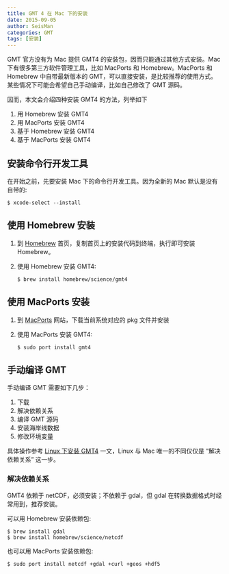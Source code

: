 ```yaml
---
title: GMT 4 在 Mac 下的安装
date: 2015-09-05
author: SeisMan
categories: GMT
tags: [安装]
---
```


GMT 官方没有为 Mac 提供 GMT4 的安装包，因而只能通过其他方式安装。Mac 下有很多第三方软件管理工具，比如 MacPorts 和 Homebrew。MacPorts 和 Homebrew 中自带最新版本的 GMT，可以直接安装，是比较推荐的使用方式。某些情况下可能会希望自己手动编译，比如自己修改了 GMT 源码。

因而，本文会介绍四种安装 GMT4 的方法，列举如下

1.  用 Homebrew 安装 GMT4
2.  用 MacPorts 安装 GMT4
3.  基于 Homebrew 安装 GMT4
4.  基于 MacPorts 安装 GMT4

<!--more-->

## 安装命令行开发工具

在开始之前，先要安装 Mac 下的命令行开发工具。因为全新的 Mac 默认是没有自带的:

    $ xcode-select --install

## 使用 Homebrew 安装

1.  到 [Homebrew](http://brew.sh/) 首页，复制首页上的安装代码到终端，执行即可安装 Homebrew。
2.  使用 Homebrew 安装 GMT4:

        $ brew install homebrew/science/gmt4

## 使用 MacPorts 安装

1.  到 [MacPorts](https://www.macports.org/install.php) 网站，下载当前系统对应的 pkg 文件并安装
2.  使用 MacPorts 安装 GMT4:

        $ sudo port install gmt4

## 手动编译 GMT

手动编译 GMT 需要如下几步：

1.  下载
2.  解决依赖关系
3.  编译 GMT 源码
4.  安装海岸线数据
5.  修改环境变量

具体操作参考 [Linux 下安装 GMT4](/install-gmt4-under-linux.html) 一文，Linux 与 Mac 唯一的不同仅仅是 “解决依赖关系” 这一步。

### 解决依赖关系

GMT4 依赖于 netCDF，必须安装；不依赖于 gdal，但 gdal 在转换数据格式时经常用到，推荐安装。

可以用 Homebrew 安装依赖包:

    $ brew install gdal
    $ brew install homebrew/science/netcdf

也可以用 MacPorts 安装依赖包:

    $ sudo port install netcdf +gdal +curl +geos +hdf5
